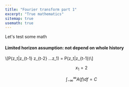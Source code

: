 ```yaml
---
title: "Fourier transform part 1"
excerpt: "True mathematics"
sitemap: true
usemath: true 
---
```


Let's test some math 

#### Limited horizon assumption: not depend on whole history 
\\[P(z\_t|z\_{t-1} z\_{t-2} ...z\_1) = P(z\_t|z_{t-1})\\]

$$
  x_1 = 2
$$

$$
  \int_{-\infty}^{\infty} A(f)df = C
$$


